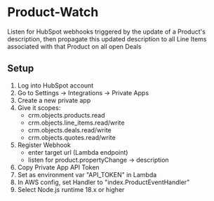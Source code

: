 # Product-Watch

Listen for HubSpot webhooks triggered by the update
of a Product's description, then propagate this updated
description to all Line Items associated with that
Product on all open Deals

## Setup

1. Log into HubSpot account
2. Go to Settings → Integrations → Private Apps
3. Create a new private app
4. Give it scopes:
    - crm.objects.products.read
    - crm.objects.line_items.read/write
    - crm.objects.deals.read/write
    - crm.objects.quotes.read/write
5. Register Webhook
    - enter target url (Lambda endpoint)
    - listen for product.propertyChange → description
6. Copy Private App API Token
7. Set as environment var "API_TOKEN" in Lambda
8. In AWS config, set Handler to "index.ProductEventHandler"
9. Select Node.js runtime 18.x or higher
